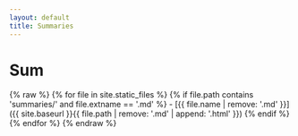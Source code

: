 ```yaml
---
layout: default
title: Summaries
---
```


# Sum

{% raw %}
{% for file in site.static_files %}
  {% if file.path contains 'summaries/' and file.extname == '.md' %}
    - [{{ file.name | remove: '.md' }}]({{ site.baseurl }}{{ file.path | remove: '.md' | append: '.html' }})
  {% endif %}
{% endfor %}
{% endraw %}